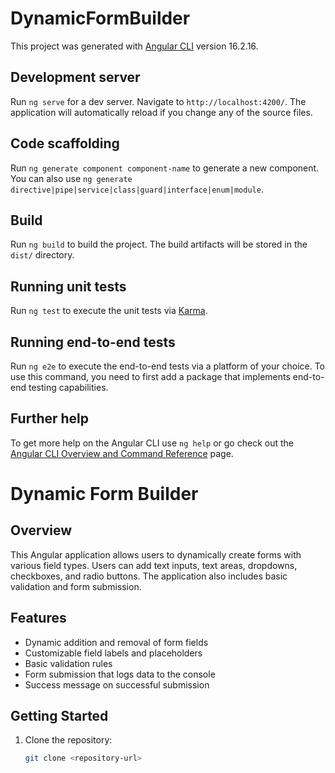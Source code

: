 # DynamicFormBuilder

This project was generated with [Angular CLI](https://github.com/angular/angular-cli) version 16.2.16.

## Development server

Run `ng serve` for a dev server. Navigate to `http://localhost:4200/`. The application will automatically reload if you change any of the source files.

## Code scaffolding

Run `ng generate component component-name` to generate a new component. You can also use `ng generate directive|pipe|service|class|guard|interface|enum|module`.

## Build

Run `ng build` to build the project. The build artifacts will be stored in the `dist/` directory.

## Running unit tests

Run `ng test` to execute the unit tests via [Karma](https://karma-runner.github.io).

## Running end-to-end tests

Run `ng e2e` to execute the end-to-end tests via a platform of your choice. To use this command, you need to first add a package that implements end-to-end testing capabilities.

## Further help

To get more help on the Angular CLI use `ng help` or go check out the [Angular CLI Overview and Command Reference](https://angular.io/cli) page.


# Dynamic Form Builder

## Overview

This Angular application allows users to dynamically create forms with various field types. Users can add text inputs, text areas, dropdowns, checkboxes, and radio buttons. The application also includes basic validation and form submission.

## Features

- Dynamic addition and removal of form fields
- Customizable field labels and placeholders
- Basic validation rules
- Form submission that logs data to the console
- Success message on successful submission

## Getting Started

1. Clone the repository:
   ```bash
   git clone <repository-url>
